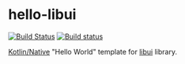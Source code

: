 hello-libui
===========

[![Build Status](https://travis-ci.org/wuseal/hello-libui.svg?branch=master)](https://travis-ci.org/wuseal/hello-libui)
[![Build status](https://ci.appveyor.com/api/projects/status/github/wuseal/hello-libui?svg=true)](https://ci.appveyor.com/project/wuseal/hello-libui)

[Kotlin/Native](https://github.com/JetBrains/kotlin-native) "Hello World" template for 
[libui](https://github.com/msink/kotlin-libui.git) library.
